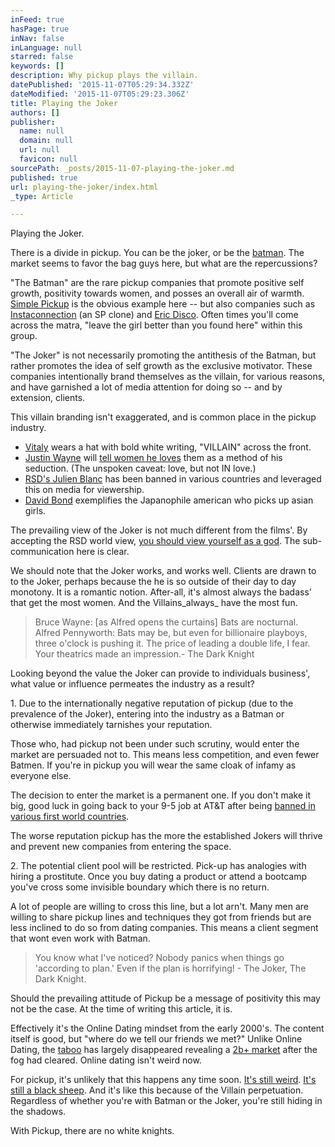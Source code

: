 ```yaml
---
inFeed: true
hasPage: true
inNav: false
inLanguage: null
starred: false
keywords: []
description: Why pickup plays the villain.
datePublished: '2015-11-07T05:29:34.332Z'
dateModified: '2015-11-07T05:29:23.306Z'
title: Playing the Joker
authors: []
publisher:
  name: null
  domain: null
  url: null
  favicon: null
sourcePath: _posts/2015-11-07-playing-the-joker.md
published: true
url: playing-the-joker/index.html
_type: Article

---
```

Playing the Joker.

There is a divide in pickup. You can be the joker, or be the [batman][0]. The market seems to favor the bag guys here, but what are the repercussions? 

"The Batman" are the rare pickup companies that promote positive self growth, positivity towards women, and posses an overall air of warmth. [Simple Pickup][1] is the obvious example here -- but also companies such as [Instaconnection][2] (an SP clone) and [Eric Disco][3]. Often times you'll come across the matra, "leave the girl better than you found here" within this group.

"The Joker" is not necessarily promoting the antithesis of the Batman, but rather promotes the idea of self growth as the exclusive motivator. These companies intentionally brand themselves as the villain, for various reasons, and have garnished a lot of media attention for doing so -- and by extension, clients. 

This villain branding isn't exaggerated, and is common place in the pickup industry. 

* [Vitaly][4] wears a hat with bold white writing, "VILLAIN" across the front.
* [Justin Wayne][5] will [tell women he loves][6] them as a method of his seduction. (The unspoken caveat: love, but not IN love.)
* [RSD's Julien Blanc][7] has been banned in various countries and leveraged this on media for viewership.
* [David Bond][8] exemplifies the Japanophile american who picks up asian girls. 

The prevailing view of the Joker is not much different from the films'. By accepting the RSD world view, [you should view yourself as a god][9]. The sub-communication here is clear.

We should note that the Joker works, and works well. Clients are drawn to to the Joker, perhaps because the he is so outside of their day to day monotony. It is a romantic notion.  After-all, it's almost always the badass' that get the most women. And the Villains_always_ have the most fun.

> Bruce Wayne: \[as Alfred opens the curtains\] Bats are nocturnal. Alfred Pennyworth: Bats may be, but even for billionaire playboys, three o'clock is pushing it. The price of leading a double life, I fear. Your theatrics made an impression.- The Dark Knight

Looking beyond the value the Joker can provide to individuals business', what value or influence permeates the industry as a result?

1\. Due to the internationally negative reputation of pickup (due to the prevalence of the Joker), entering into the industry as a Batman or otherwise immediately tarnishes your reputation. 

Those who, had pickup not been under such scrutiny, would enter the market are persuaded not to. This means less competition, and even fewer Batmen. If you're in pickup you will wear the same cloak of infamy as everyone else.

The decision to enter the market is a permanent one. If you don't make it big, good luck in going back to your 9-5 job at AT&T after being [banned in various first world countries][10]. 

The worse reputation pickup has the more the established Jokers will thrive and prevent new companies from entering the space.

2\. The potential client pool will be restricted. Pick-up has analogies with hiring a prostitute. Once you buy dating a product or attend a bootcamp you've cross some invisible boundary which there is no return. 

A lot of people are willing to cross this line, but a lot arn't. Many men are willing to share pickup lines and techniques they got from friends but are less inclined to do so from dating companies. This means a client segment that wont even work with Batman.

> You know what I've noticed? Nobody panics when things go 'according to plan.' Even if the plan is horrifying! - The Joker,  The Dark Knight.

Should the prevailing attitude of Pickup be a message of positivity this may not be the case. At the time of writing this article, it is.

Effectively it's the Online Dating mindset from the early 2000's. The content itself is good, but "where do we tell our friends we met?" Unlike Online Dating, the [taboo][11] has largely disappeared revealing a [2b+ market][12] after the fog had cleared. Online dating isn't weird now.

For pickup, it's unlikely that this happens any time soon. [It's still weird][13]. [It's still a black sheep][14]. And it's like this because of the Villain perpetuation. Regardless of whether you're with Batman or the Joker, you're still hiding in the shadows. 

With Pickup, there are no white knights.

[0]: https://www.youtube.com/watch?v=RuzsZ8GyM38
[1]: www.simplepickup.com
[2]: http://instaconnection.tv/
[3]: http://approachanxiety.com/
[4]: https://www.youtube.com/user/VitalyzdTv
[5]: http://www.justinwaynedating.com/
[6]: http://www.cosmopolitan.com/sex-love/advice/a4819/i-attended-a-dating-coach/
[7]: http://www.rsdnation.com/julien/blog
[8]: http://davidbond.com/
[9]: https://www.youtube.com/watch?v=sFYMLymrcFk
[10]: http://time.com/3607119/pick-up-artist-julien-blanc-singapore/
[11]: http://www.collegetimes.com/videos/why-online-dating-isnt-weird-at-all-anymore/94327
[12]: http://www.thefiscaltimes.com/Articles/2014/02/14/Valentines-Day-2014-How-Online-Dating-Became-2-Billion-Industry
[13]: http://www.slate.com/blogs/quora/2012/09/25/why_are_women_so_negative_about_the_pickup_artist_community_.html
[14]: http://www.theguardian.com/commentisfree/2014/nov/12/pua-pick-up-artists-julien-blanc-dapper-laughs